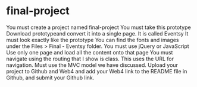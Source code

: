 # final-project

You must create a project named final-project
You must take this prototype  Download prototypeand convert it into a single page.  It is called Eventsy
It must look exactly like the prototype
You can find the fonts and images under the Files > Final - Eventsy folder. 
You must use jQuery or JavaScript
Use only one page and load all the content onto that page 
You must navigate using the routing that I show is class. This uses the URL for navigation.
Must use the MVC model we have discussed.
Upload your project to Github and Web4 and add your Web4 link to the README file in Github, and submit your Github link.
